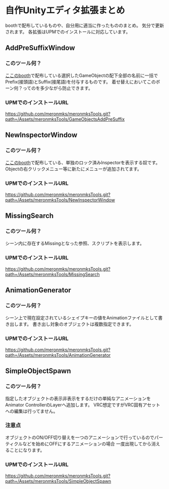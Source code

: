 # 自作Unityエディタ拡張まとめ
boothで配布しているものや、自分用に適当に作ったもののまとめ。
気分で更新されます。
各拡張はUPMでのインストールに対応しています。
## AddPreSuffixWindow
### このツール何？
[ここのbooth](https://meronmks.booth.pm/items/2764237)で配布している選択したGameObjectの配下全部の名前に一括でPrefix(接頭語)とSuffix(接尾語)を付与するものです。
着せ替えにおいてこのボーン何？ってのを多少ながら防止できます。
### UPMでのインストールURL
https://github.com/meronmks/meronmksTools.git?path=/Assets/meronmksTools/GameObjectsAddPreSuffix

## NewInspectorWindow
### このツール何？
[ここのbooth](https://meronmks.booth.pm/items/2277428)で配布している、単独のロック済みInspectorを表示する奴です。
Objectの右クリックメニュー等に新たにメニューが追加されてます。
### UPMでのインストールURL
https://github.com/meronmks/meronmksTools.git?path=/Assets/meronmksTools/NewInspectorWindow

## MissingSearch
### このツール何？
シーン内に存在するMissingとなった参照、スクリプトを表示します。
### UPMでのインストールURL
https://github.com/meronmks/meronmksTools.git?path=/Assets/meronmksTools/MissingSearch

## AnimationGenerator
### このツール何？
シーン上で現在設定されているシェイプキーの値をAnimationファイルとして書き出します。
書き出し対象のオブジェクトは複数指定できます。
### UPMでのインストールURL
https://github.com/meronmks/meronmksTools.git?path=/Assets/meronmksTools/AnimationGenerator

## SimpleObjectSpawn
### このツール何？
指定したオブジェクトの表示非表示をするだけの単純なアニメーションをAnimator ControllerのLayerへ追加します。
VRC想定ですがVRC固有アセットへの編集は行ってません。

### 注意点
オブジェクトのON/OFF切り替えを一つのアニメーションで行っているのでパーティクルなどを始めにOFFにするアニメーションの場合
一度出現してから消えることになります。

### UPMでのインストールURL
https://github.com/meronmks/meronmksTools.git?path=/Assets/meronmksTools/SimpleObjectSpawn
